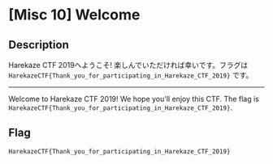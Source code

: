 # [Misc 10] Welcome
## Description
Harekaze CTF 2019へようこそ! 楽しんでいただければ幸いです。フラグは `HarekazeCTF{Thank_you_for_participating_in_Harekaze_CTF_2019}` です。

---

Welcome to Harekaze CTF 2019! We hope you'll enjoy this CTF. The flag is `HarekazeCTF{Thank_you_for_participating_in_Harekaze_CTF_2019}`.

## Flag
```
HarekazeCTF{Thank_you_for_participating_in_Harekaze_CTF_2019}
```